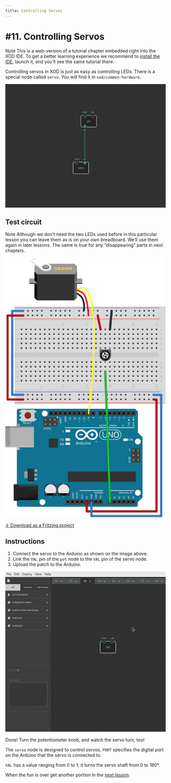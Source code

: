 ```yaml
---
title: Controlling Servos
---
```


# #11. Controlling Servos

<div class="ui segment note">
<span class="ui ribbon label">Note</span>
This is a web-version of a tutorial chapter embedded right into the XOD IDE.
To get a better learning experience we recommend to
<a href="../install/">install the IDE</a>, launch it, and you’ll see the
same tutorial there.
</div>

Controlling servos in XOD is just as easy as controlling LEDs. There is a
special node called `servo`. You will find it in `xod/common-hardware`.

![Patch](./patch.png)

## Test circuit

<div class="ui segment note">
<span class="ui ribbon label">Note</span>
Although we don’t need the two LEDs used before in this particular lesson you
can leave them as is on your own breadboard. We’ll use them again in later
lessons. The same is true for any “disappearing” parts in next chapters.
</div>

![Circuit](./circuit.fz.png)

[↓ Download as a Fritzing project](./circuit.fzz)

## Instructions

1. Connect the servo to the Arduino as shown on the image above.
2. Link the `VAL` pin of the `pot` node to the `VAL` pin of the servo node.
3. Upload the patch to the Arduino.

![Screencast](./screencast.gif)

Done! Turn the potentiometer knob, and watch the servo turn, too!

The `servo` node is designed to control servos. `PORT` specifies the digital
port on the Arduino that the servo is connected to.

`VAL` has a value ranging from 0 to 1; it turns the servo shaft from 0 to 180°.

When the fun is over get another portion in the [next lesson](../12-help/).
